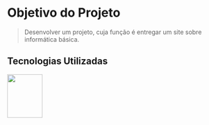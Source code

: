 # **Objetivo do Projeto** 

> Desenvolver um projeto, cuja função é entregar um site sobre informática básica.

## Tecnologias Utilizadas
 <img src="https://user-images.githubusercontent.com/30186107/29488525-f55a69d0-84da-11e7-8a39-5476f663b5eb.png" width="40%" height="100" />

